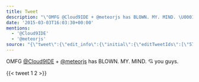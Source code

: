 ```yaml
---
title: Tweet
description: "\"OMFG @Cloud9IDE + @meteorjs has BLOWN. MY. MIND. \U0001F498 you guys.\""
date: '2015-03-03T16:03:30+00:00'
mentions:
  - '@Cloud9IDE'
  - '@meteorjs'
source: "{\"tweet\":{\"edit_info\":{\"initial\":{\"editTweetIds\":[\"572788902609739776\"],\"editableUntil\":\"2015-03-03T17:01:30.942Z\",\"editsRemaining\":\"5\",\"isEditEligible\":true}},\"retweeted\":false,\"source\":\"<a href=\\\"http://twitter.com/download/android\\\" rel=\\\"nofollow\\\">Twitter for Android</a>\",\"entities\":{\"hashtags\":[],\"symbols\":[],\"user_mentions\":[{\"name\":\"Cloud9 IDE\",\"screen_name\":\"Cloud9IDE\",\"indices\":[\"5\",\"15\"],\"id_str\":\"143638554\",\"id\":\"143638554\"},{\"name\":\"Meteor\",\"screen_name\":\"meteorjs\",\"indices\":[\"18\",\"27\"],\"id_str\":\"533884891\",\"id\":\"533884891\"}],\"urls\":[]},\"display_text_range\":[\"0\",\"60\"],\"favorite_count\":\"1\",\"id_str\":\"572788902609739776\",\"truncated\":false,\"retweet_count\":\"2\",\"id\":\"572788902609739776\",\"created_at\":\"Tue Mar 03 16:01:30 +0000 2015\",\"favorited\":false,\"full_text\":\"OMFG @Cloud9IDE + @meteorjs has BLOWN. MY. MIND. \U0001F498 you guys.\",\"lang\":\"en\"}}"
---
```

OMFG [@Cloud9IDE](https://twitter.com/@Cloud9IDE) + [@meteorjs](https://twitter.com/@meteorjs) has BLOWN. MY. MIND. 💘 you guys.
    
{{< tweet 1 2 >}}
    
